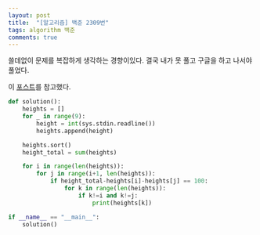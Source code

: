 ```yaml
---
layout: post
title:  "[알고리즘] 백준 2309번"
tags: algorithm 백준
comments: true
---
```


쓸데없이 문제를 복잡하게 생각하는 경향이있다. 결국 내가 못 풀고 구글을 하고 나서야 풀었다.

이 [포스트](https://yongku.tistory.com/entry/%EB%B0%B1%EC%A4%80-2309%EB%B2%88-%EC%9D%BC%EA%B3%B1-%EB%82%9C%EC%9F%81%EC%9D%B4-%ED%8C%8C%EC%9D%B4%EC%8D%ACPython)를 참고했다.

```python
def solution():
    heights = []
    for _ in range(9):
        height = int(sys.stdin.readline())
        heights.append(height)

    heights.sort()
    height_total = sum(heights)

    for i in range(len(heights)):
        for j in range(i+1, len(heights)):
            if height_total-heights[i]-heights[j] == 100:
                for k in range(len(heights)):
                    if k!=i and k!=j:
                        print(heights[k])

if __name__ == "__main__":
    solution()
```